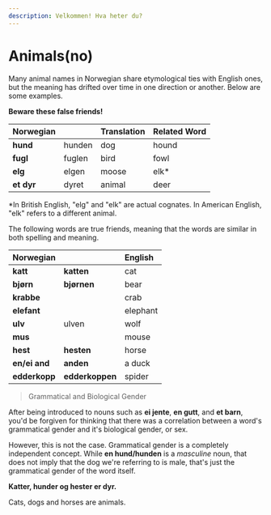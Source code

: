 ```yaml
---
description: Velkommen! Hva heter du?
---
```


# Animals\(no\)

Many animal names in Norwegian share etymological ties with English ones, but the meaning has drifted over time in one direction or another. Below are some examples.

**Beware these false friends!**

| Norwegian |  | Translation | Related Word |
| :--- | :--- | :--- | :--- |
| **hund** | hunden | dog | hound |
| **fugl** | fuglen | bird | fowl |
| **elg** | elgen | moose | elk\* |
| **et dyr** | dyret | animal | deer |

\*In British English, "elg" and "elk" are actual cognates. In American English, "elk" refers to a different animal.

The following words are true friends, meaning that the words are similar in both spelling and meaning.

| Norwegian |  | English |
| :--- | :--- | :--- |
| **katt** | **katten** | cat |
| **bjørn** | **bjørnen** | bear |
| **krabbe** |  | crab |
| **elefant** |  | elephant |
| **ulv** | ulven | wolf |
| **mus** |  | mouse |
| **hest** | **hesten** | horse |
| **en/ei and** | **anden** | a duck |
| **edderkopp** | **edderkoppen** | spider |

> Grammatical and Biological Gender

After being introduced to nouns such as **ei jente**, **en gutt**, and **et barn**, you'd be forgiven for thinking that there was a correlation between a word's grammatical gender and it's biological gender, or sex.

However, this is not the case. Grammatical gender is a completely independent concept. While **en hund/hunden** is a _masculine_ noun, that does not imply that the dog we're referring to is male, that's just the grammatical gender of the word itself.

**Katter, hunder og hester er dyr.**

Cats, dogs and horses are animals.

